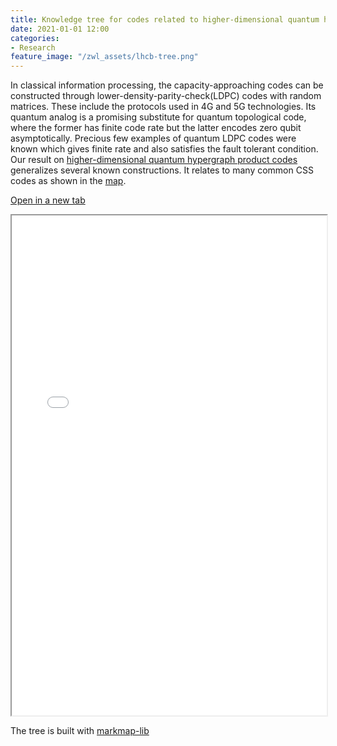 ```yaml
---
title: Knowledge tree for codes related to higher-dimensional quantum hypergraph product codes
date: 2021-01-01 12:00
categories:
- Research
feature_image: "/zwl_assets/lhcb-tree.png"
---
```


In classical information processing, the capacity-approaching codes can be constructed through lower-density-parity-check(LDPC) codes with random matrices. These include the protocols used in 4G and 5G technologies. Its quantum analog is a promising substitute for quantum topological code, where the former has finite code rate but the latter encodes zero qubit asymptotically. Precious few examples of quantum LDPC codes were known which gives finite rate and also satisfies the fault tolerant condition. Our result on [higher-dimensional quantum hypergraph product codes](https://arxiv.org/abs/2007.12152) generalizes several known constructions. It relates to many common CSS codes as shown in the
<a target="_blank" href="/zwl_assets/lhcb-tree.html">map</a>.

<!-- more -->


<a target="_blank" href="/zwl_assets/lhcb-tree.html">Open in a new tab</a>

<iframe width="100%" height="800" src = "/zwl_assets/lhcb-tree.html"></iframe>

The tree is built with [markmap-lib](https://markmap.js.org/)
